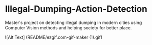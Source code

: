 # Illegal-Dumping-Action-Detection
Master's project on detecting illegal dumping in modern cities using Computer Vision methods and helping society for better place.

![Alt Text] (README/ezgif.com-gif-maker (1).gif)
